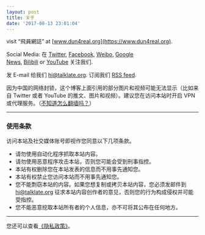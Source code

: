 ```yaml
---
layout: post
title: 关于
date: '2017-08-13 23:01:04'
---
```



visit “飛員網誌” at [www.dun4real.org](https://www.dun4real.org).

Social Media: 在 [Twitter](https://twitter.com/dun4real), [Facebook](https://dun4real.org/facebook), [Weibo](http://weibo.com/u/6267985901), [Google News](https://news.google.com/publications/CAAqBwgKMP7ShQswxYODAw?hl=zh-CN&gl=CN&ceid=CN:zh-Hans), [Bilibili](https://space.bilibili.com/110013723) or [YouTube](https://www.youtube.com/channel/UCQJ2WWqnmSBHeISOp8DXRyQ) 关注我们.

发 E-mail 给我们 [hi@talklate.org](https://mail.google.com/mail/?view=cm&fs=1&tf=1&to=hi@talklate.org). 订阅我们 [RSS feed](http://talklate.org/dun4real/feed).

因为中国的网络封锁，这个博客上面引用的部分图片和视频可能无法显示（比如来自 Twitter 或者 YouTube 的推文、图片和视频）。建议您在访问本站时开启 VPN 或代理服务。（[不知道怎么翻墙吗？](https://www.dun4real.org/how-to-vpn/)）

- - - - - -

### 使用条款

访问本站及社交媒体账号即视作您同意以下几项条款。

- 请勿使用自动化程序抓取本站内容。
- 请勿使用恶意程序攻击本站，否则您可能会受到刑事指控。
- 本站有权删除您在本站发表的信息而不用事先通知您。
- 本站有权禁止您访问本站而不用事先通知您。
- 您不能剽窃本站的内容。如果您想复制或拷贝本站内容，您必须发邮件到 hi@talklate.org 征求本站内容创作者的意见，否则您的行为构成侵权并可能受指控。
- 您不能恶意挖取本站所有者的个人信息，亦不可将其公布在任何地方。

- - - - - -

您还可以查看[《隐私政策》](https://www.dun4real.org/privacy-policy/)。


